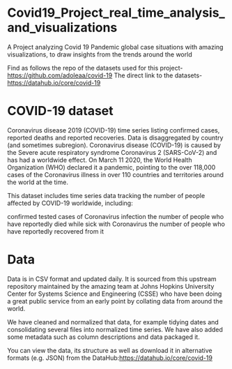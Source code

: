 # Covid19_Project_real_time_analysis_and_visualizations
A Project analyzing Covid 19 Pandemic global case situations with amazing visualizations, to draw insights from the trends around the world

Find as follows the repo of the datasets used for this project- https://github.com/adoleaa/covid-19
The direct link to the datasets- https://datahub.io/core/covid-19


# COVID-19 dataset
Coronavirus disease 2019 (COVID-19) time series listing confirmed cases, reported deaths and reported recoveries. Data is disaggregated by country (and sometimes subregion). Coronavirus disease (COVID-19) is caused by the Severe acute respiratory syndrome Coronavirus 2 (SARS-CoV-2) and has had a worldwide effect. On March 11 2020, the World Health Organization (WHO) declared it a pandemic, pointing to the over 118,000 cases of the Coronavirus illness in over 110 countries and territories around the world at the time.

This dataset includes time series data tracking the number of people affected by COVID-19 worldwide, including:

confirmed tested cases of Coronavirus infection
the number of people who have reportedly died while sick with Coronavirus
the number of people who have reportedly recovered from it

# Data 
Data is in CSV format and updated daily. It is sourced from this upstream repository maintained by the amazing team at Johns Hopkins University Center for Systems Science and Engineering (CSSE) who have been doing a great public service from an early point by collating data from around the world.

We have cleaned and normalized that data, for example tidying dates and consolidating several files into normalized time series. We have also added some metadata such as column descriptions and data packaged it.

You can view the data, its structure as well as download it in alternative formats (e.g. JSON) from the DataHub:https://datahub.io/core/covid-19
